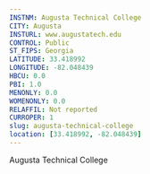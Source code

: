 ```yaml
---
INSTNM: Augusta Technical College
CITY: Augusta
INSTURL: www.augustatech.edu
CONTROL: Public
ST_FIPS: Georgia
LATITUDE: 33.418992
LONGITUDE: -82.048439
HBCU: 0.0
PBI: 1.0
MENONLY: 0.0
WOMENONLY: 0.0
RELAFFIL: Not reported
CURROPER: 1
slug: augusta-technical-college
location: [33.418992, -82.048439]
---
```

Augusta Technical College